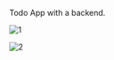 Todo App with a backend.

![1](https://user-images.githubusercontent.com/106148740/196051174-a4666ce9-82dd-4d1b-bf99-dcf7f7a891b7.jpg)

![2](https://user-images.githubusercontent.com/106148740/196051183-055529a2-a94e-4a7a-825c-94e7c52c9904.jpg)
